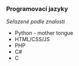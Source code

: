 ### Programovací jazyky
*Seřazené podle znalosti*
- Python - mother tongue
- HTML/CSS/JS
- PHP
- C#
- C
